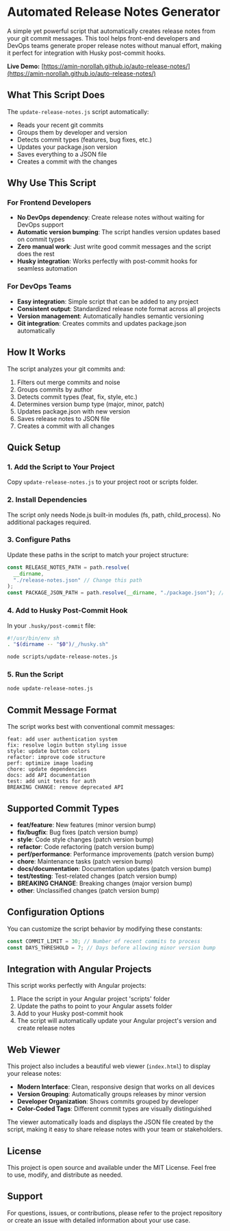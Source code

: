 # Automated Release Notes Generator

A simple yet powerful script that automatically creates release notes from your git commit messages. This tool helps front-end developers and DevOps teams generate proper release notes without manual effort, making it perfect for integration with Husky post-commit hooks.

**Live Demo:** [https://amin-norollah.github.io/auto-release-notes/](https://amin-norollah.github.io/auto-release-notes/)

## What This Script Does

The `update-release-notes.js` script automatically:

- Reads your recent git commits
- Groups them by developer and version
- Detects commit types (features, bug fixes, etc.)
- Updates your package.json version
- Saves everything to a JSON file
- Creates a commit with the changes

## Why Use This Script

### For Frontend Developers

- **No DevOps dependency**: Create release notes without waiting for DevOps support
- **Automatic version bumping**: The script handles version updates based on commit types
- **Zero manual work**: Just write good commit messages and the script does the rest
- **Husky integration**: Works perfectly with post-commit hooks for seamless automation

### For DevOps Teams

- **Easy integration**: Simple script that can be added to any project
- **Consistent output**: Standardized release note format across all projects
- **Version management**: Automatically handles semantic versioning
- **Git integration**: Creates commits and updates package.json automatically

## How It Works

The script analyzes your git commits and:

1. Filters out merge commits and noise
2. Groups commits by author
3. Detects commit types (feat, fix, style, etc.)
4. Determines version bump type (major, minor, patch)
5. Updates package.json with new version
6. Saves release notes to JSON file
7. Creates a commit with all changes

## Quick Setup

### 1. Add the Script to Your Project

Copy `update-release-notes.js` to your project root or scripts folder.

### 2. Install Dependencies

The script only needs Node.js built-in modules (fs, path, child_process). No additional packages required.

### 3. Configure Paths

Update these paths in the script to match your project structure:

```javascript
const RELEASE_NOTES_PATH = path.resolve(
  __dirname,
  "./release-notes.json" // Change this path
);
const PACKAGE_JSON_PATH = path.resolve(__dirname, "./package.json"); // Change this path
```

### 4. Add to Husky Post-Commit Hook

In your `.husky/post-commit` file:

```bash
#!/usr/bin/env sh
. "$(dirname -- "$0")/_/husky.sh"

node scripts/update-release-notes.js
```

### 5. Run the Script

```bash
node update-release-notes.js
```

## Commit Message Format

The script works best with conventional commit messages:

```
feat: add user authentication system
fix: resolve login button styling issue
style: update button colors
refactor: improve code structure
perf: optimize image loading
chore: update dependencies
docs: add API documentation
test: add unit tests for auth
BREAKING CHANGE: remove deprecated API
```

## Supported Commit Types

- **feat/feature**: New features (minor version bump)
- **fix/bugfix**: Bug fixes (patch version bump)
- **style**: Code style changes (patch version bump)
- **refactor**: Code refactoring (patch version bump)
- **perf/performance**: Performance improvements (patch version bump)
- **chore**: Maintenance tasks (patch version bump)
- **docs/documentation**: Documentation updates (patch version bump)
- **test/testing**: Test-related changes (patch version bump)
- **BREAKING CHANGE**: Breaking changes (major version bump)
- **other**: Unclassified changes (patch version bump)

## Configuration Options

You can customize the script behavior by modifying these constants:

```javascript
const COMMIT_LIMIT = 30; // Number of recent commits to process
const DAYS_THRESHOLD = 7; // Days before allowing minor version bump
```

## Integration with Angular Projects

This script works perfectly with Angular projects:

1. Place the script in your Angular project 'scripts' folder
2. Update the paths to point to your Angular assets folder
3. Add to your Husky post-commit hook
4. The script will automatically update your Angular project's version and create release notes

## Web Viewer

This project also includes a beautiful web viewer (`index.html`) to display your release notes:

- **Modern Interface**: Clean, responsive design that works on all devices
- **Version Grouping**: Automatically groups releases by minor version
- **Developer Organization**: Shows commits grouped by developer
- **Color-Coded Tags**: Different commit types are visually distinguished

The viewer automatically loads and displays the JSON file created by the script, making it easy to share release notes with your team or stakeholders.

## License

This project is open source and available under the MIT License. Feel free to use, modify, and distribute as needed.

## Support

For questions, issues, or contributions, please refer to the project repository or create an issue with detailed information about your use case.
